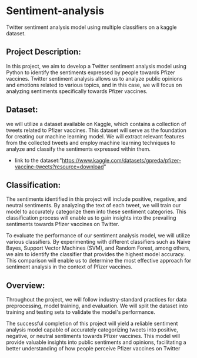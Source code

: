 # Sentiment-analysis
Twitter sentiment analysis model using multiple classifiers on a kaggle dataset.

## Project Description:

In this project, we aim to develop a Twitter sentiment analysis model using Python to identify the sentiments expressed by people towards Pfizer vaccines. Twitter sentiment analysis allows us to analyze public opinions and emotions related to various topics, and in this case, we will focus on analyzing sentiments specifically towards Pfizer vaccines.

## Dataset:
we will utilize a dataset available on Kaggle, which contains a collection of tweets related to Pfizer vaccines. This dataset will serve as the foundation for creating our machine learning model. We will extract relevant features from the collected tweets and employ machine learning techniques to analyze and classify the sentiments expressed within them.
* link to the dataset:"https://www.kaggle.com/datasets/gpreda/pfizer-vaccine-tweets?resource=download"

## Classification:
The sentiments identified in this project will include positive, negative, and neutral sentiments. By analyzing the text of each tweet, we will train our model to accurately categorize them into these sentiment categories. This classification process will enable us to gain insights into the prevailing sentiments towards Pfizer vaccines on Twitter.

To evaluate the performance of our sentiment analysis model, we will utilize various classifiers. By experimenting with different classifiers such as Naive Bayes, Support Vector Machines (SVM), and Random Forest, among others, we aim to identify the classifier that provides the highest model accuracy. This comparison will enable us to determine the most effective approach for sentiment analysis in the context of Pfizer vaccines.

## Overview:
Throughout the project, we will follow industry-standard practices for data preprocessing, model training, and evaluation. We will split the dataset into training and testing sets to validate the model's performance. 

The successful completion of this project will yield a reliable sentiment analysis model capable of accurately categorizing tweets into positive, negative, or neutral sentiments towards Pfizer vaccines. This model will provide valuable insights into public sentiments and opinions, facilitating a better understanding of how people perceive Pfizer vaccines on Twitter
